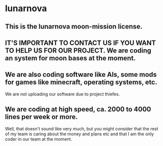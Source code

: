 # lunarnova
## This is the lunarnova moon-mission license.
## IT'S IMPORTANT TO CONTACT US IF YOU WANT TO HELP US FOR OUR PROJECT. We are coding an system for moon bases at the moment.

## We are also coding software like AIs, some mods for games like minecraft, operating systems, etc. 
We are not uploading our software due to project thiefes.

## We are coding at high speed, ca. 2000 to 4000 lines per week or more.
Well, that doesn't sound like very much, but you might consider that the rest of my team is caring about the money and plans etc and that I am the only coder in our team at the moment.

